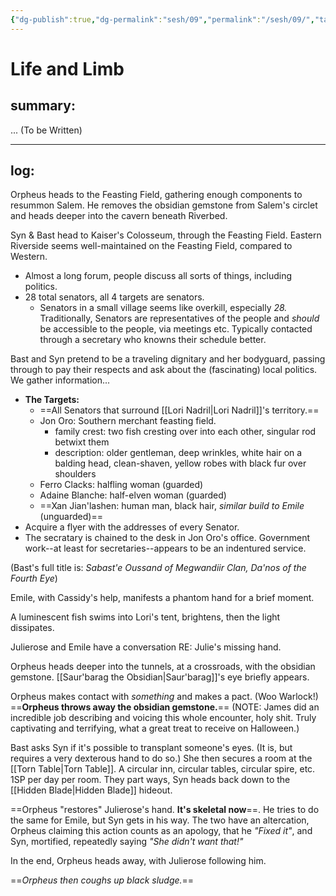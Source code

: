 ```yaml
---
{"dg-publish":true,"dg-permalink":"sesh/09","permalink":"/sesh/09/","tags":["inbox"]}
---
```


# Life and Limb
## summary:
... (To be Written)

---
 
## log:
Orpheus heads to the Feasting Field, gathering enough components to resummon Salem. He removes the obsidian gemstone from Salem's circlet and heads deeper into the cavern beneath Riverbed.

Syn & Bast head to Kaiser's Colosseum, through the Feasting Field. Eastern Riverside seems well-maintained on the Feasting Field, compared to Western.
- Almost a long forum, people discuss all sorts of things, including politics.
- 28 total senators, all 4 targets are senators.
	- Senators in a small village seems like overkill, especially *28.* Traditionally, Senators are representatives of the people and *should* be accessible to the people, via meetings etc. Typically contacted through a secretary who knowns their schedule better.

Bast and Syn pretend to be a traveling dignitary and her bodyguard, passing through to pay their respects and ask about the (fascinating) local politics. We gather information...
- **The Targets:**
	- ==All Senators that surround [[Lori Nadril\|Lori Nadril]]'s territory.==
	- Jon Oro: Southern merchant feasting field.
		- family crest: two fish cresting over into each other, singular rod betwixt them
		- description: older gentleman, deep wrinkles, white hair on a balding head, clean-shaven, yellow robes with black fur over shoulders
	- Ferro Clacks: halfling woman (guarded)
	- Adaine Blanche: half-elven woman (guarded)
	- ==Xan Jian'lashen: human man, black hair, *similar build to Emile* (unguarded)==
- Acquire a flyer with the addresses of every Senator.
- The secratary is chained to the desk in Jon Oro's office. Government work--at least for secretaries--appears to be an indentured service.

(Bast's full title is: *Sabast'e Oussand of Megwandiir Clan, Da'nos of the Fourth Eye*)

Emile, with Cassidy's help, manifests a phantom hand for a brief moment.

A luminescent fish swims into Lori's tent, brightens, then the light dissipates.

Julierose and Emile have a conversation RE: Julie's missing hand.

Orpheus heads deeper into the tunnels, at a crossroads, with the obsidian gemstone. [[Saur'barag the Obsidian\|Saur'barag]]'s eye briefly appears.

Orpheus makes contact with *something* and makes a pact. (Woo Warlock!) ==**Orpheus throws away the obsidian gemstone.**== (NOTE: James did an incredible job describing and voicing this whole encounter, holy shit. Truly captivating and terrifying, what a great treat to receive on Halloween.)

Bast asks Syn if it's possible to transplant someone's eyes. (It is, but requires a very dexterous hand to do so.) She then secures a room at the [[Torn Table\|Torn Table]]. A circular inn, circular tables, circular spire, etc. 1SP per day per room. They part ways, Syn heads back down to the [[Hidden Blade\|Hidden Blade]] hideout.

==Orpheus "restores" Julierose's hand. **It's skeletal now**==. He tries to do the same for Emile, but Syn gets in his way. The two have an altercation, Orpheus claiming this action counts as an apology, that he *"Fixed it"*, and Syn, mortified, repeatedly saying *"She didn't want that!"* 

In the end, Orpheus heads away, with Julierose following him. 

==*Orpheus then coughs up black sludge.*==